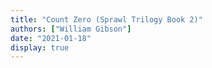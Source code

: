 ```yaml
---
title: "Count Zero (Sprawl Trilogy Book 2)"
authors: ["William Gibson"]
date: "2021-01-18"
display: true
---
```


<!-- Your comments or review here -->
